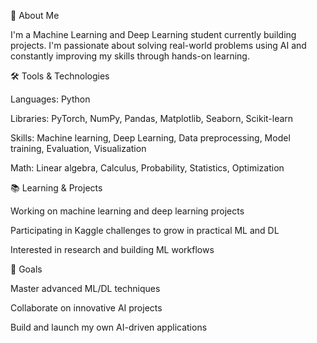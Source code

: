 👋 About Me

I'm a Machine Learning and Deep Learning student currently building projects. I'm passionate about solving real-world problems using AI and constantly improving my skills through hands-on learning.

🛠️ Tools & Technologies

Languages: Python

Libraries: PyTorch, NumPy, Pandas, Matplotlib, Seaborn, Scikit-learn

Skills: Machine learning, Deep Learning, Data preprocessing, Model training, Evaluation, Visualization

Math: Linear algebra, Calculus, Probability, Statistics, Optimization

📚 Learning & Projects

Working on machine learning and deep learning projects

Participating in Kaggle challenges to grow in practical ML and DL

Interested in research and building ML workflows

🌱 Goals

Master advanced ML/DL techniques

Collaborate on innovative AI projects

Build and launch my own AI-driven applications
